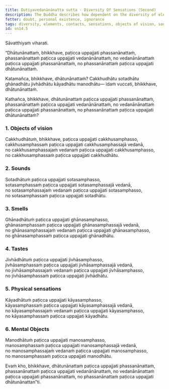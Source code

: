 ```yaml
---
title: Dutiyavedanānānatta sutta - Diversity Of Sensations (Second)
description: The Buddha describes how dependent on the diversity of elements, there arises a diversity of contacts, and dependent on the diversity of contacts, there arises a diversity of sensations. However, diversity of contacts does not arise dependent on the diversity of sensations, and diversity of elements does not arise dependent on the diversity of contacts.
fetter: doubt, personal existence, ignorance
tags: diversity, elements, contacts, sensations, objects of vision, sounds, smells, tastes, physical sensations, mental objects, form element, sound element, odor element, taste element, touch element, six sense bases, sn, sn12-21, sn14
id: sn14.5
---
```


Sāvatthiyaṁ viharati.

“Dhātunānattaṁ, bhikkhave, paṭicca uppajjati phassanānattaṁ,
phassanānattaṁ paṭicca uppajjati vedanānānattaṁ,
no vedanānānattaṁ paṭicca uppajjati phassanānattaṁ,
no phassanānattaṁ paṭicca uppajjati dhātunānattaṁ.

Katamañca, bhikkhave, dhātunānattaṁ? Cakkhudhātu sotadhātu ghānadhātu jivhādhātu kāyadhātu manodhātu— idaṁ vuccati, bhikkhave, dhātunānattaṁ.

Kathañca, bhikkhave, dhātunānattaṁ paṭicca uppajjati phassanānattaṁ,
phassanānattaṁ paṭicca uppajjati vedanānānattaṁ,
no vedanānānattaṁ paṭicca uppajjati phassanānattaṁ,
no phassanānattaṁ paṭicca uppajjati dhātunānattaṁ?

### 1. Objects of vision

Cakkhudhātuṁ, bhikkhave, paṭicca uppajjati cakkhusamphasso,  
cakkhusamphassaṁ paṭicca uppajjati cakkhusamphassajā vedanā,  
no cakkhusamphassajaṁ vedanaṁ paṭicca uppajjati cakkhusamphasso,  
no cakkhusamphassaṁ paṭicca uppajjati cakkhudhātu.  

### 2. Sounds

Sotadhātuṁ paṭicca uppajjati sotasamphasso,  
sotasamphassaṁ paṭicca uppajjati sotasamphassajā vedanā,  
no sotasamphassajaṁ vedanaṁ paṭicca uppajjati sotasamphasso,  
no sotasamphassaṁ paṭicca uppajjati sotadhātu.  

### 3. Smells

Ghānadhātuṁ paṭicca uppajjati ghānasamphasso,  
ghānasamphassaṁ paṭicca uppajjati ghānasamphassajā vedanā,  
no ghānasamphassajaṁ vedanaṁ paṭicca uppajjati ghānasamphasso,  
no ghānasamphassaṁ paṭicca uppajjati ghānadhātu.  

### 4. Tastes

Jivhādhātuṁ paṭicca uppajjati jivhāsamphasso,  
jivhāsamphassaṁ paṭicca uppajjati jivhāsamphassajā vedanā,  
no jivhāsamphassajaṁ vedanaṁ paṭicca uppajjati jivhāsamphasso,  
no jivhāsamphassaṁ paṭicca uppajjati jivhādhātu.  

### 5. Physical sensations

Kāyadhātuṁ paṭicca uppajjati kāyasamphasso,  
kāyasamphassaṁ paṭicca uppajjati kāyasamphassajā vedanā,  
no kāyasamphassajaṁ vedanaṁ paṭicca uppajjati kāyasamphasso,  
no kāyasamphassaṁ paṭicca uppajjati kāyadhātu.  

### 6. Mental Objects

Manodhātuṁ paṭicca uppajjati manosamphasso,  
manosamphassaṁ paṭicca uppajjati manosamphassajā vedanā,  
no manosamphassajaṁ vedanaṁ paṭicca uppajjati manosamphasso,  
no manosamphassaṁ paṭicca uppajjati manodhātu.  

Evaṁ kho, bhikkhave, dhātunānattaṁ paṭicca uppajjati phassanānattaṁ, phassanānattaṁ paṭicca uppajjati vedanānānattaṁ, no vedanānānattaṁ paṭicca uppajjati phassanānattaṁ, no phassanānattaṁ paṭicca uppajjati dhātunānattan”ti.
